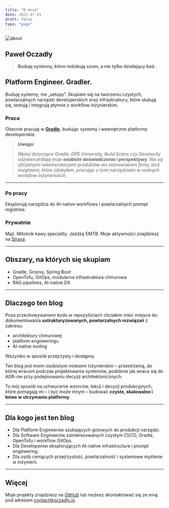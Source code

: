 ```yaml
---
title: "O mnie"
date: 2025-07-01
draft: false
type: "page"
---
```


![about](/featured-image.jpeg)

## Paweł Oczadły

> **Buduję systemy, które redukują szum, a nie tylko działający kod.**

## Platform Engineer. Gradler.

Buduję systemy, nie „setupy”. Skupiam się na tworzeniu czystych, powtarzalnych narzędzi developerskich oraz infrastruktury, które skalują się, testują i integrują płynnie z workflow inżynierskim.

### Praca

Obecnie pracuję w **[Gradle](https://gradle.org/)**, budując systemy i wewnętrzne platformy developerskie.

> ***Uwaga:***
>
> *Wpisy dotyczące Gradle, DPE University, Build Scans czy Develocity odzwierciedlają moje **osobiste doświadczenia i perspektywy**. Nie są oficjalnymi rekomendacjami produktów ani stanowiskiem firmy, lecz insightami, które zdobyłem, pracując z tymi narzędziami w realnych workflow inżynierskich.*

---

### Po pracy

Eksploruję narzędzia do AI-native workflows i powtarzalnych prompt registries.

### Prywatnie

Mąż. Miłośnik kawy speciality. Jeżdżę EMTB. Moje aktywności znajdziesz na [Strava](https://www.strava.com/athletes/67135909).

---

## Obszary, na których się skupiam

* Gradle, Groovy, Spring Boot
* OpenTofu, GitOps, modularna infrastruktura chmurowa
* RAG pipelines, AI-native DX

---

## Dlaczego ten blog

Poza przechowywaniem kodu w repozytoriach chciałem mieć miejsce do dokumentowania **ustrukturyzowanych, powtarzalnych rozwiązań** z zakresu:

* architektury chmurowej
* platform engineeringu
* AI-native tooling

Wszystko w sposób przejrzysty i dostępny.

Ten blog jest moim osobistym notesem inżynierskim – przestrzenią, do której wracam podczas projektowania systemów, podobnie jak wraca się do ADR-ów przy podejmowaniu decyzji architektonicznych.

To mój sposób na uchwycenie wzorców, lekcji i decyzji produkcyjnych, które pomagają mi – i być może innym – budować **czyste, skalowalne i łatwe w utrzymaniu platformy**.

---

## Dla kogo jest ten blog

* Dla Platform Engineerów szukających gotowych do produkcji narzędzi.
* Dla Software Engineerów zainteresowanych czystym CI/CD, Gradle, OpenTofu i workflow GitOps.
* Dla Developerów eksplorujących AI-native infrastructure i prompt engineering.
* Dla osób ceniących przejrzystość, powtarzalność i systemowe myślenie w inżynierii.

---

## Więcej

Moje projekty znajdziesz na [GitHub](https://github.com/paweloczadly) lub możesz skontaktować się ze mną pod adresem [contact@oczadly.io](mailto:contact@oczadly.io).